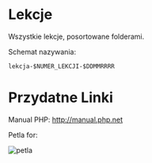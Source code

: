 Lekcje
======

Wszystkie lekcje, posortowane folderami.

Schemat nazywania:

`lekcja-$NUMER_LEKCJI-$DDMMRRRR`


Przydatne Linki
======

Manual PHP:
http://manual.php.net

Petla for:

![petla](http://www.lookafter247.com/wp-content/uploads/2014/09/ProgrammingwithPHP_html_m2612d289.png)
